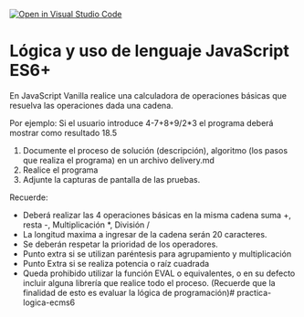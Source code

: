 [![Open in Visual Studio Code](https://classroom.github.com/assets/open-in-vscode-f059dc9a6f8d3a56e377f745f24479a46679e63a5d9fe6f495e02850cd0d8118.svg)](https://classroom.github.com/online_ide?assignment_repo_id=7353801&assignment_repo_type=AssignmentRepo)
# Lógica y uso de lenguaje JavaScript ES6+

En JavaScript Vanilla  realice una calculadora de operaciones básicas que 
resuelva las operaciones dada una cadena. 

Por ejemplo: Si el usuario introduce 4-7+8+9/2*3 el programa deberá mostrar como 
resultado 18.5 

1. Documente el proceso de solución (descripción), algoritmo (los pasos que 
realiza el programa) en un archivo delivery.md
2. Realice el programa
3. Adjunte la capturas de pantalla de las pruebas.

Recuerde: 
- Deberá realizar las 4 operaciones básicas en la misma cadena suma +, resta -, 
Multiplicación *, División / 
- La longitud maxima a ingresar de la cadena serán 20 caracteres.
- Se deberán respetar la prioridad de los operadores.
- Punto extra si se utilizan paréntesis para agrupamiento y multiplicación 
- Punto Extra si se realiza potencia o raíz cuadrada
- Queda prohibido utilizar la función EVAL o equivalentes, o en su defecto incluir 
alguna librería que realice todo el proceso. (Recuerde que la finalidad de esto es 
evaluar la lógica de programación)# practica-logica-ecms6

